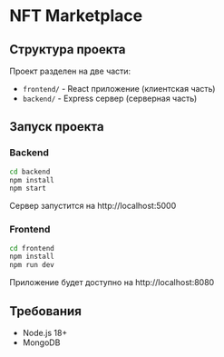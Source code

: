 # NFT Marketplace

## Структура проекта
Проект разделен на две части:
- `frontend/` - React приложение (клиентская часть)
- `backend/` - Express сервер (серверная часть)

## Запуск проекта

### Backend
```bash
cd backend
npm install
npm start
```
Сервер запустится на http://localhost:5000

### Frontend
```bash
cd frontend
npm install
npm run dev
```
Приложение будет доступно на http://localhost:8080

## Требования
- Node.js 18+
- MongoDB
